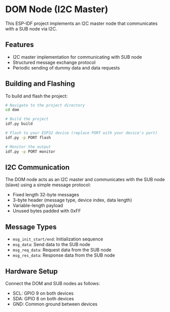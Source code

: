 # DOM Node (I2C Master)

This ESP-IDF project implements an I2C master node that communicates with a SUB node via I2C.

## Features

- I2C master implementation for communicating with SUB node
- Structured message exchange protocol
- Periodic sending of dummy data and data requests

## Building and Flashing

To build and flash the project:

```bash
# Navigate to the project directory
cd dom

# Build the project
idf.py build

# Flash to your ESP32 device (replace PORT with your device's port)
idf.py -p PORT flash

# Monitor the output
idf.py -p PORT monitor
```

## I2C Communication

The DOM node acts as an I2C master and communicates with the SUB node (slave) using a simple message protocol:

- Fixed length 32-byte messages
- 3-byte header (message type, device index, data length)
- Variable-length payload
- Unused bytes padded with 0xFF

## Message Types

- `msg_init_start/end`: Initialization sequence
- `msg_data`: Send data to the SUB node
- `msg_req_data`: Request data from the SUB node
- `msg_res_data`: Response data from the SUB node

## Hardware Setup

Connect the DOM and SUB nodes as follows:

- SCL: GPIO 9 on both devices
- SDA: GPIO 8 on both devices
- GND: Common ground between devices